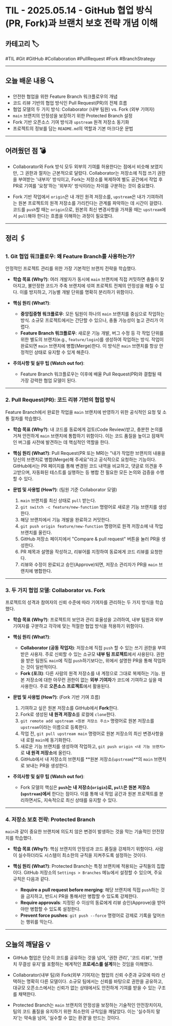 # TIL - 2025.05.14 - GitHub 협업 방식(PR, Fork)과 브랜치 보호 전략 개념 이해

## 카테고리 🏷️

#TIL #Git #GitHub #Collaboration #PullRequest #Fork #BranchStrategy

---

## 오늘 배운 내용 🔍

- 안전한 협업을 위한 Feature Branch 워크플로우의 개념
- 코드 리뷰 기반의 협업 방식인 Pull Request(PR)의 전체 흐름
- 협업 모델의 두 가지 방식: Collaborator (내부 팀원) vs. Fork (외부 기여자)
- `main` 브랜치의 안정성을 보장하기 위한 Protected Branch 설정
- Fork 기반 오픈소스 기여 방식과 `upstream` 원격 저장소 동기화
- 프로젝트의 정보를 담는 `README.md`의 역할과 기본 마크다운 문법

---

## 어려웠던 점 💣

* Collaborator와 Fork 방식 모두 외부의 기여를 허용한다는 점에서 비슷해 보였지만, 그 권한과 절차는 근본적으로 달랐다. Collaborator는 저장소에 직접 쓰기 권한을 부여받는 '내부자'
  방식이고, Fork는 저장소를 복제하여 별도 공간에서 작업 후 PR로 기여를 '요청'하는 '외부자' 방식이라는 차이를 구분하는 것이 중요했다.

* Fork 기반 작업에서 `origin`은 내 개인 원격 저장소를, `upstream`은 내가 기여하려는 원본 프로젝트의 원격 저장소를 가리킨다는 관계를 파악하는 데 시간이 걸렸다. 코드를 `push`할 때는
  `origin`으로, 원본의 최신 변경사항을 가져올 때는 `upstream`에서 `pull`해야 한다는 흐름을 이해하는 과정이 필요했다.

---

## 정리 🖇️

### 1. Git 협업 워크플로우: 왜 Feature Branch를 사용하는가?

안정적인 프로젝트 관리를 위한 가장 기본적인 브랜치 전략을 학습했다.

* **학습 목표 (Why?)**:
  여러 개발자가 동시에 `main` 브랜치에 직접 커밋하면 충돌이 잦아지고, 불안정한 코드가 주축 브랜치에 섞여 프로젝트 전체의 안정성을 해칠 수 있다. 이를 방지하고, 기능별 개발 단위를 명확히 분리하기
  위함이다.

* **핵심 원리 (What?)**:
    * **중앙집중형 워크플로우**: 모든 팀원이 하나의 `main` 브랜치를 중심으로 작업하는 방식. 소규모 프로젝트에서는 간단할 수 있으나, 충돌 가능성이 높고 관리가 어렵다.
    * **Feature Branch 워크플로우**: 새로운 기능 개발, 버그 수정 등 각 작업 단위를 위한 별도의 브랜치(e.g., `feature/login`)를 생성하여 작업하는 방식. 작업이 완료되면
      `main` 브랜치에 병합(Merge)한다. 이 방식은 `main` 브랜치를 항상 안정적인 상태로 유지할 수 있게 해준다.

* **주의사항 및 실무 팁 (Watch out for)**:
    * Feature Branch 워크플로우는 이후에 배울 Pull Request(PR)와 결합될 때 가장 강력한 협업 모델이 된다.

---

### 2. Pull Request(PR): 코드 리뷰 기반의 협업 방식

Feature Branch에서 완료한 작업을 `main` 브랜치에 반영하기 위한 공식적인 요청 및 소통 절차를 학습했다.

* **학습 목표 (Why?)**:
  내 코드를 동료에게 검토(Code Review)받고, 충분한 논의를 거쳐 안전하게 `main` 브랜치에 통합하기 위함이다. 이는 코드 품질을 높이고 잠재적인 버그를 사전에 발견하는 데 핵심적인 역할을 한다.

* **핵심 원리 (What?)**:
  Pull Request(PR 또는 MR)는 "내가 작업한 브랜치의 내용을 당신의 브랜치로 병합(Merge)해 주세요"라고 공식적으로 요청하는 기능이다. GitHub에서는 PR 페이지를 통해 변경된 코드 내역을
  비교하고, 댓글로 의견을 주고받으며, 자동화된 테스트를 실행하는 등 병합 전 필요한 모든 논의와 검증을 수행할 수 있다.

* **문법 및 사용법 (How?)**: (팀원 기준 Collaborator 모델)
    1. `main` 브랜치를 최신 상태로 `pull` 받는다.
    2. `git switch -c feature/new-function` 명령어로 새로운 기능 브랜치를 생성한다.
    3. 해당 브랜치에서 기능 개발을 완료하고 커밋한다.
    4. `git push origin feature/new-function` 명령어로 원격 저장소에 내 작업 브랜치를 올린다.
    5. GitHub 저장소 페이지에서 "Compare & pull request" 버튼을 눌러 PR을 생성한다.
    6. PR 제목과 설명을 작성하고, 리뷰어를 지정하여 동료에게 코드 리뷰를 요청한다.
    7. 리뷰와 수정이 완료되고 승인(Approve)되면, 저장소 관리자가 PR을 `main` 브랜치에 병합한다.

---

### 3. 두 가지 협업 모델: Collaborator vs. Fork

프로젝트의 성격과 참여자의 신뢰 수준에 따라 기여자를 관리하는 두 가지 방식을 학습했다.

* **학습 목표 (Why?)**:
  프로젝트의 보안과 관리 효율성을 고려하여, 내부 팀원과 외부 기여자를 구분하고 각각에 맞는 적절한 협업 방식을 적용하기 위함이다.

* **핵심 원리 (What?)**:
    * **Collaborator (공동 작업자)**: 저장소에 직접 `push` 할 수 있는 쓰기 권한을 부여받은 사용자. 주로 신뢰할 수 있는 소규모 **내부 팀 프로젝트**에서 사용된다. 권한을 받은 팀원도
      `main`에 직접 `push`하기보다는, 위에서 설명한 PR을 통해 작업하는 것이 일반적이다.
    * **Fork (포크)**: 다른 사람의 원격 저장소를 내 계정으로 그대로 복제하는 기능. 원본 저장소에 대한 아무런 권한이 없는 **외부 기여자**가 코드에 기여하고 싶을 때 사용한다. 주로 **오픈소스
      프로젝트**에서 활용된다.

* **문법 및 사용법 (How?)**: (Fork 기반 기여 흐름)
    1. 기여하고 싶은 원본 저장소를 GitHub에서 **Fork**한다.
    2. Fork로 생성된 **내 원격 저장소**를 로컬에 `clone`한다.
    3. `git remote add upstream <원본 저장소 주소>` 명령어로 원본 저장소를 `upstream`이라는 이름으로 등록한다.
    4. 작업 전, `git pull upstream main` 명령어로 원본 저장소의 최신 변경사항을 내 로컬 `main`에 동기화한다.
    5. 새로운 기능 브랜치를 생성하여 작업하고, `git push origin <내 기능 브랜치>`로 **내 원격 저장소**에 올린다.
    6. GitHub에서 내 저장소의 브랜치를 **원본 저장소(`upstream`)**의 `main` 브랜치로 보내는 PR을 생성한다.

* **주의사항 및 실무 팁 (Watch out for)**:
    * Fork 모델의 핵심은 **`push`는 내 저장소(`origin`)로, `pull`은 원본 저장소(`upstream`)에서** 한다는 점이다. 이를 통해 내 작업 공간과 원본 프로젝트를 분리하면서도,
      지속적으로 최신 상태를 유지할 수 있다.

---

### 4. 저장소 보호 전략: Protected Branch

`main`과 같이 중요한 브랜치에 의도치 않은 변경이 발생하는 것을 막는 기술적인 안전장치를 학습했다.

* **학습 목표 (Why?)**:
  핵심 브랜치의 안정성과 코드 품질을 강제하기 위함이다. 사람이 실수하더라도 시스템이 최소한의 규칙을 지켜주도록 설정하는 것이다.

* **핵심 원리 (What?)**:
  Protected Branch는 특정 브랜치에 적용되는 규칙들의 집합이다. GitHub 저장소의 `Settings > Branches` 메뉴에서 설정할 수 있으며, 주요 규칙은 다음과 같다.
    * **Require a pull request before merging**: 해당 브랜치에 직접 `push`하는 것을 금지하고, 반드시 PR을 통해서만 병합할 수 있도록 강제한다.
    * **Require approvals**: 지정된 수 이상의 동료에게 리뷰 승인(Approve)을 받아야만 병합할 수 있도록 설정한다.
    * **Prevent force pushes**: `git push --force` 명령어로 강제로 기록을 덮어쓰는 행위를 막는다.

---

## 오늘의 깨달음 💡

* GitHub 협업은 단순히 코드를 공유하는 것을 넘어, '권한 관리', '코드 리뷰', '브랜치 무결성 유지'를 포함하는 체계적인 **프로세스를 설계**하는 것임을 이해했다.

* Collaborator(내부 팀)와 Fork(외부 기여자)는 협업의 신뢰 수준과 규모에 따라 선택하는 명확히 다른 모델이다. 소규모 팀에서는 신뢰를 바탕으로 권한을 공유하고, 대규모 오픈소스에서는 신뢰가 없는
  상태에서도 안전하게 기여를 받을 수 있는 구조를 채택한다.

* Protected Branch는 `main` 브랜치의 안정성을 보장하는 기술적인 안전장치이자, 팀의 코드 품질을 유지하기 위한 최소한의 규칙임을 깨달았다. 이는 '실수하지 말자'는 약속을 넘어, '실수할 수 없는
  환경'을 만드는 것이다.